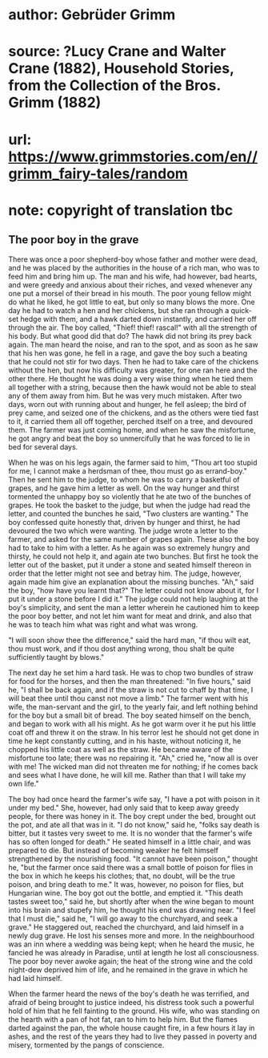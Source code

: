 # author: Gebrüder Grimm
# source: ?Lucy Crane and Walter Crane (1882), Household Stories, from the Collection of the Bros. Grimm (1882)
# url: https://www.grimmstories.com/en//grimm_fairy-tales/random
# note: copyright of translation tbc

## The poor boy in the grave 

There was once a poor shepherd-boy whose father and mother were dead,
and he was placed by the authorities in the house of a rich man, who was
to feed him and bring him up. The man and his wife, had however, bad
hearts, and were greedy and anxious about their riches, and vexed
whenever any one put a morsel of their bread in his mouth. The poor
young fellow might do what he liked, he got little to eat, but only so
many blows the more.
One day he had to watch a hen and her chickens, but she ran through a
quick-set hedge with them, and a hawk darted down instantly, and carried
her off through the air. The boy called, "Thief! thief! rascal!" with
all the strength of his body. But what good did that do? The hawk did
not bring its prey back again. The man heard the noise, and ran to the
spot, and as soon as he saw that his hen was gone, he fell in a rage,
and gave the boy such a beating that he could not stir for two days.
Then he had to take care of the chickens without the hen, but now his
difficulty was greater, for one ran here and the other there. He thought
he was doing a very wise thing when he tied them all together with a
string, because then the hawk would not be able to steal any of them
away from him. But he was very much mistaken. After two days, worn out
with running about and hunger, he fell asleep; the bird of prey came,
and seized one of the chickens, and as the others were tied fast to it,
it carried them all off together, perched itself on a tree, and devoured
them. The farmer was just coming home, and when he saw the misfortune,
he got angry and beat the boy so unmercifully that he was forced to lie
in bed for several days.

When he was on his legs again, the farmer said to him, "Thou art too
stupid for me, I cannot make a herdsman of thee, thou must go as
errand-boy." Then he sent him to the judge, to whom he was to carry a
basketful of grapes, and he gave him a letter as well. On the way hunger
and thirst tormented the unhappy boy so violently that he ate two of the
bunches of grapes. He took the basket to the judge, but when the judge
had read the letter, and counted the bunches he said, "Two clusters are
wanting." The boy confessed quite honestly that, driven by hunger and
thirst, he had devoured the two which were wanting. The judge wrote a
letter to the farmer, and asked for the same number of grapes again.
These also the boy had to take to him with a letter. As he again was so
extremely hungry and thirsty, he could not help it, and again ate two
bunches. But first he took the letter out of the basket, put it under a
stone and seated himself thereon in order that the letter might not see
and betray him. The judge, however, again made him give an explanation
about the missing bunches. "Ah," said the boy, "how have you learnt
that?" The letter could not know about it, for I put it under a stone
before I did it." The judge could not help laughing at the boy's
simplicity, and sent the man a letter wherein he cautioned him to keep
the poor boy better, and not let him want for meat and drink, and also
that he was to teach him what was right and what was wrong.

"I will soon show thee the difference," said the hard man, "if thou
wilt eat, thou must work, and if thou dost anything wrong, thou shalt be
quite sufficiently taught by blows."

The next day he set him a hard task. He was to chop two bundles of straw
for food for the horses, and then the man threatened: "In five hours,"
said he, "I shall be back again, and if the straw is not cut to chaff
by that time, I will beat thee until thou canst not move a limb." The
farmer went with his wife, the man-servant and the girl, to the yearly
fair, and left nothing behind for the boy but a small bit of bread. The
boy seated himself on the bench, and began to work with all his might.
As he got warm over it he put his little coat off and threw it on the
straw. In his terror lest he should not get done in time he kept
constantly cutting, and in his haste, without noticing it, he chopped
his little coat as well as the straw. He became aware of the misfortune
too late; there was no repairing it. "Ah," cried he, "now all is over
with me! The wicked man did not threaten me for nothing; if he comes
back and sees what I have done, he will kill me. Rather than that I will
take my own life."

The boy had once heard the farmer's wife say, "I have a pot with
poison in it under my bed." She, however, had only said that to keep
away greedy people, for there was honey in it. The boy crept under the
bed, brought out the pot, and ate all that was in it. "I do not know,"
said he, "folks say death is bitter, but it tastes very sweet to me. It
is no wonder that the farmer's wife has so often longed for death." He
seated himself in a little chair, and was prepared to die. But instead
of becoming weaker he felt himself strengthened by the nourishing food.
"It cannot have been poison," thought he, "but the farmer once said
there was a small bottle of poison for flies in the box in which he
keeps his clothes; that, no doubt, will be the true poison, and bring
death to me." It was, however, no poison for flies, but Hungarian wine.
The boy got out the bottle, and emptied it. "This death tastes sweet
too," said he, but shortly after when the wine began to mount into his
brain and stupefy him, he thought his end was drawing near. "I feel
that I must die," said he, "I will go away to the churchyard, and seek
a grave." He staggered out, reached the churchyard, and laid himself in
a newly dug grave. He lost his senses more and more. In the
neighbourhood was an inn where a wedding was being kept; when he heard
the music, he fancied he was already in Paradise, until at length he
lost all consciousness. The poor boy never awoke again; the heat of the
strong wine and the cold night-dew deprived him of life, and he remained
in the grave in which he had laid himself.

When the farmer heard the news of the boy's death he was terrified, and
afraid of being brought to justice indeed, his distress took such a
powerful hold of him that he fell fainting to the ground. His wife, who
was standing on the hearth with a pan of hot fat, ran to him to help
him. But the flames darted against the pan, the whole house caught fire,
in a few hours it lay in ashes, and the rest of the years they had to
live they passed in poverty and misery, tormented by the pangs of
conscience.
